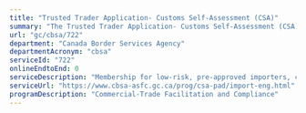 ```yaml
---
title: "Trusted Trader Application- Customs Self-Assessment (CSA)"
summary: "The Trusted Trader Application- Customs Self-Assessment (CSA) service from Canada Border Services Agency is not available end-to-end online, according to the GC Service Inventory."
url: "gc/cbsa/722"
department: "Canada Border Services Agency"
departmentAcronym: "cbsa"
serviceId: "722"
onlineEndtoEnd: 0
serviceDescription: "Membership for low-risk, pre-approved importers, carriers and registered drivers that simplifies many of the import border requirements to process low-risk shipments  more quickly and efficiently at the border. Membership requires the completion of a two part application process."
serviceUrl: "https://www.cbsa-asfc.gc.ca/prog/csa-pad/import-eng.html"
programDescription: "Commercial-Trade Facilitation and Compliance"
---
```

